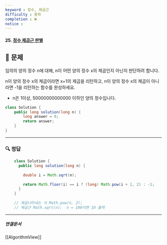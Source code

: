 ```yaml
---
keyword : 정수, 제곱근
difficulty : 중하
completion : ❌
notice : 
---
```


#### 25. [정수 제곱근 판별](https://school.programmers.co.kr/learn/courses/30/lessons/12934)

## 📝 문제
 
 임의의 양의 정수 n에 대해, n이 어떤 양의 정수 x의 제곱인지 아닌지 판단하려 합니다.
 
 n이 양의 정수 x의 제곱이라면 x+1의 제곱을 리턴하고, n이 양의 정수 x의 제곱이 아니라면 -1을 리턴하는 함수를 완성하세요.

-   n은 1이상, 50000000000000 이하인 양의 정수입니다.

```java
class Solution {
    public long solution(long n) {
        long answer = 0;
        return answer;
    }
}
```


---

### 🔍 정답
```java
    class Solution {
      public long solution(long n) {
    
        double i = Math.sqrt(n);
    
        return Math.floor(i) == i ? (long) Math.pow(i + 1, 2) : -1;
      }
    }
    
    // 제곱나타내는 식 Math.pow(n, 2);
    // 제곱근 Math.sqrt(n);  n = 100이면 10 출력
```



---

##### 연결문서

[[AlgorithmView]]